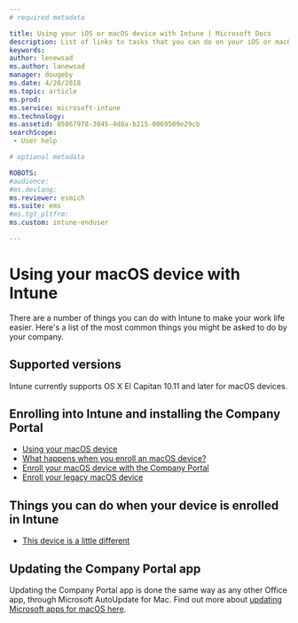 ```yaml
---
# required metadata

title: Using your iOS or macOS device with Intune | Microsoft Docs
description: List of links to tasks that you can do on your iOS or macOS mobile device when the device is enrolled in Intune
keywords:
author: lenewsad
ms.author: lanewsad
manager: dougeby
ms.date: 4/20/2018
ms.topic: article
ms.prod:
ms.service: microsoft-intune
ms.technology:
ms.assetid: 05067978-3045-4d8a-b215-0069509e29cb
searchScope:
 - User help

# optional metadata

ROBOTS:  
#audience:
#ms.devlang:
ms.reviewer: esmich
ms.suite: ems
#ms.tgt_pltfrm:
ms.custom: intune-enduser

---
```


# Using your macOS device with Intune

There are a number of things you can do with Intune to make your work life easier. Here's a list of the most common things you might be asked to do by your company.

## Supported versions

Intune currently supports OS X El Capitan 10.11 and later for macOS devices.

## Enrolling into Intune and installing the Company Portal

- [Using your macOS device](using-your-macos-device-with-intune.md)
- [What happens when you enroll an macOS device?](what-happens-if-you-install-the-company-portal-app-and-enroll-your-device-in-intune-macos.md)
- [Enroll your macOS device with the Company Portal](enroll-your-device-in-intune-macos-cp.md)
- [Enroll your legacy macOS device](enroll-your-device-in-intune-macos-legacy.md)


## Things you can do when your device is enrolled in Intune

- [This device is a little different](device-little-different-jamf.md)

## Updating the Company Portal app

Updating the Company Portal app is done the same way as any other Office app, through Microsoft AutoUpdate for Mac. Find out more about [updating Microsoft apps for macOS here](https://support.office.com/article/Check-for-Office-for-Mac-updates-automatically-bfd1e497-c24d-4754-92ab-910a4074d7c1).
